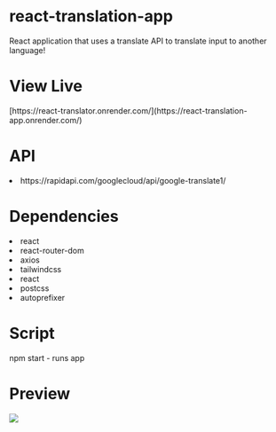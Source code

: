 # react-translation-app
React application that uses a translate API to translate input to another language!

<h1>View Live</h1>
[https://react-translator.onrender.com/](https://react-translation-app.onrender.com/)
<h1>API</h1>
<li>https://rapidapi.com/googlecloud/api/google-translate1/</li>


<h1>Dependencies</h1>
<li>react</li>
<li>react-router-dom</li>
<li>axios</li>
<li>tailwindcss</li>
<li>react</li>
<li>postcss</li>
<li>autoprefixer</li>


<h1>Script</h1>
npm start - runs app


<h1>Preview</h1>
<img src="https://user-images.githubusercontent.com/98666468/207746832-9bc6cf3b-0eeb-4a42-89dc-670682abcd58.png"/>

